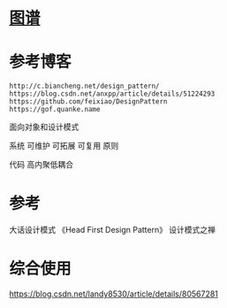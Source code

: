 
# [图谱](https://www.processon.com/mindmap/5cc07319e4b059e20a06fa6a)

# 参考博客

	http://c.biancheng.net/design_pattern/
	https://blog.csdn.net/anxpp/article/details/51224293
	https://github.com/feixiao/DesignPattern
	https://gof.quanke.name


面向对象和设计模式


系统
  可维护 可拓展 可复用 
  原则
  
代码
  高内聚低耦合

# 参考

大话设计模式
《Head First Design Pattern》
设计模式之禅


# 综合使用

https://blog.csdn.net/landy8530/article/details/80567281
